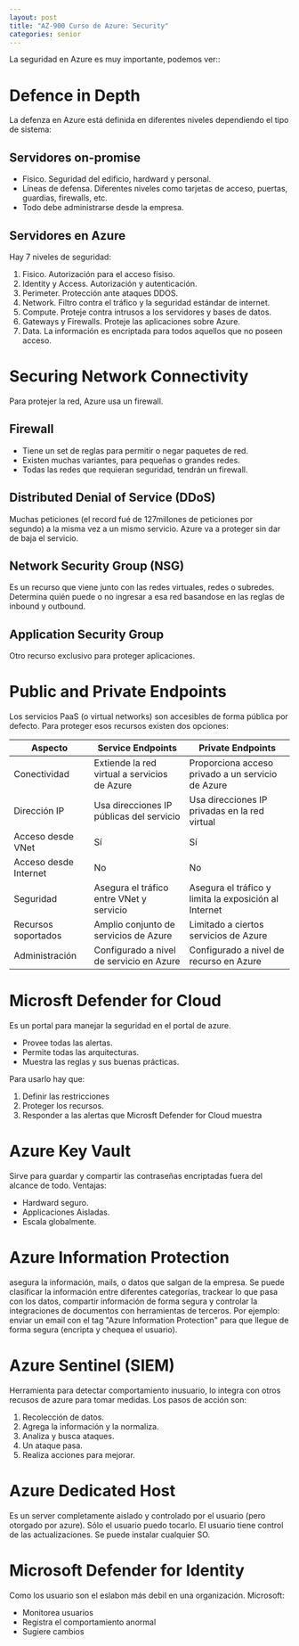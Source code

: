 ```yaml
---
layout: post
title: "AZ-900 Curso de Azure: Security"
categories: senior
---
```


La seguridad en Azure es muy importante, podemos ver:<!--more-->:

# Defence in Depth
La defenza en Azure está definida en diferentes niveles dependiendo el tipo de sistema:

## Servidores on-promise
- Fisico. Seguridad del edificio, hardward y personal.
- Líneas de defensa. Diferentes niveles como tarjetas de acceso, puertas, guardias, firewalls, etc.
- Todo debe administrarse desde la empresa.

## Servidores en Azure
Hay 7 niveles de seguridad:
1. Fisico. Autorización para el acceso físiso.
2. Identity y Access. Autorización y autenticación.
3. Perimeter. Protección ante ataques DDOS.
4. Network. Filtro contra el tráfico y la seguridad estándar de internet.
5. Compute. Proteje contra intrusos a los servidores y bases de datos.
6. Gateways y Firewalls. Proteje las aplicaciones sobre Azure.
7. Data. La información es encriptada para todos aquellos que no poseen acceso.

# Securing Network Connectivity
Para protejer la red, Azure usa un firewall.

## Firewall
- Tiene un set de reglas para permitir o negar paquetes de red.
- Existen muchas variantes, para pequeñas o grandes redes.
- Todas las redes que requieran seguridad, tendrán un firewall.

## Distributed Denial of Service (DDoS)
Muchas peticiones (el record fué de 127millones de peticiones por segundo) a la misma vez a un mismo servicio.
Azure va a proteger sin dar de baja el servicio.

## Network Security Group (NSG)
Es un recurso que viene junto con las redes virtuales, redes o subredes.
Determina quién puede o no ingresar a esa red basandose en las reglas de inbound y outbound.

## Application Security Group
Otro recurso exclusivo para proteger aplicaciones.

# Public and Private Endpoints
Los servicios PaaS (o virtual networks) son accesibles de forma pública por defecto.
Para proteger esos recursos existen dos opciones:

| Aspecto            | Service Endpoints                            | Private Endpoints                                    |
|--------------------|----------------------------------------------|------------------------------------------------------|
| Conectividad       | Extiende la red virtual a servicios de Azure | Proporciona acceso privado a un servicio de Azure    |
| Dirección IP       | Usa direcciones IP públicas del servicio     | Usa direcciones IP privadas en la red virtual        |
| Acceso desde VNet  | Sí                                           | Sí                                                   |
| Acceso desde Internet | No                                        | No                                                   |
| Seguridad          | Asegura el tráfico entre VNet y servicio     | Asegura el tráfico y limita la exposición al Internet|
| Recursos soportados| Amplio conjunto de servicios de Azure        | Limitado a ciertos servicios de Azure                |
| Administración     | Configurado a nivel de servicio en Azure     | Configurado a nivel de recurso en Azure              |

# Microsft Defender for Cloud
Es un portal para manejar la seguridad en el portal de azure.
- Provee todas las alertas.
- Permite todas las arquitecturas.
- Muestra las reglas y sus buenas prácticas.

Para usarlo hay que:
1. Definir las restricciones
2. Proteger los recursos.
3. Responder a las alertas que Microsft Defender for Cloud muestra

# Azure Key Vault
Sirve para guardar y compartir las contraseñas encriptadas fuera del alcance de todo.
Ventajas:
- Hardward seguro.
- Applicaciones Aisladas.
- Escala globalmente.

# Azure Information Protection
asegura la información, mails, o datos que salgan de la empresa. Se puede clasificar la información entre diferentes categorías, trackear lo que pasa con los datos, compartir información de forma segura y controlar la integraciones de documentos con herramientas de terceros. Por ejemplo: enviar un email con el tag "Azure Information Protection" para que llegue de forma segura (encripta y chequea el usuario).

# Azure Sentinel (SIEM)
Herramienta para detectar comportamiento inusuario, lo integra con otros recusos de azure para tomar medidas. 
Los pasos de acción son:
1. Recolección de datos.
2. Agrega la información y la normaliza.
3. Analiza y busca ataques.
4. Un ataque pasa.
5. Realiza acciones para mejorar.

# Azure Dedicated Host
Es un server completamente aislado y controlado por el usuario (pero otorgado por azure). Sólo el usuario puedo tocarlo.
El usuario tiene control de las actualizaciones. Se puede instalar cualquier SO.

# Microsoft Defender for Identity
Como los usuario son el eslabon más debil en una organización.
Microsoft:
- Monitorea usuarios
- Registra el comportamiento anormal
- Sugiere cambios